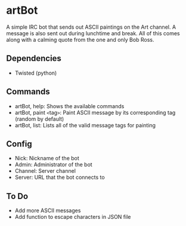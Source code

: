 artBot
======

A simple IRC bot that sends out ASCII paintings on the Art channel. A message is also sent out during lunchtime and break. All of this comes along with a calming quote from the one and only Bob Ross.

Dependencies
------------

* Twisted (python)

Commands
--------

* artBot, help: Shows the available commands
* artBot, paint `<`tag`>`: Paint ASCII message by its corresponding tag (random by default)
* artBot, list: Lists all of the valid message tags for painting

Config
------

* Nick: Nickname of the bot
* Admin: Administrator of the bot
* Channel: Server channel
* Server: URL that the bot connects to

To Do
-----

* Add more ASCII messages
* Add function to escape characters in JSON file
